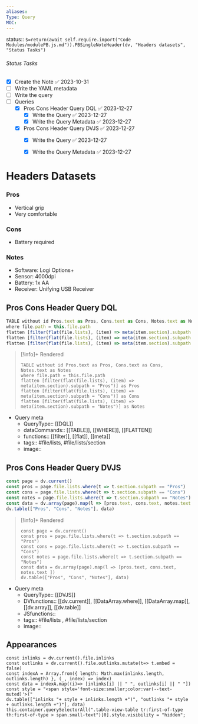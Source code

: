 ```yaml
---
aliases: 
Type: Query
MOC:
---
```


status:: `$=return(await self.require.import("Code Modules/modulePB.js.md")).PBSingleNoteHeader(dv, "Headers datasets", "Status Tasks")`

###### Status Tasks
- [x] Create the Note ✅ 2023-10-31
- [ ] Write the YAML metadata
- [ ] Write the query
- [ ] Queries
    - [x] Pros Cons Header Query DQL ✅ 2023-12-27
        - [x] Write the Query ✅ 2023-12-27
        - [x] Write the Query Metadata ✅ 2023-12-27
    - [x] Pros Cons Header Query DVJS ✅ 2023-12-27
        - [x] Write the Query ✅ 2023-12-27
        - [x] Write the Query Metadata ✅ 2023-12-27


# Headers Datasets

### Pros
- Vertical grip
- Very comfortable
### Cons
- Battery required
### Notes
- Software: Logi Options+
- Sensor: 4000dpi
- Battery: 1x AA
- Receiver: Unifying USB Receiver

## Pros Cons Header Query DQL

```js
TABLE without id Pros.text as Pros, Cons.text as Cons, Notes.text as Notes
where file.path = this.file.path
flatten [filter(flat(file.lists), (item) => meta(item.section).subpath = "Pros")] as Pros
flatten [filter(flat(file.lists), (item) => meta(item.section).subpath = "Cons")] as Cons
flatten [filter(flat(file.lists), (item) => meta(item.section).subpath = "Notes")] as Notes
```

>[!info]+ Rendered
>```dataview
>TABLE without id Pros.text as Pros, Cons.text as Cons, Notes.text as Notes
>where file.path = this.file.path
>flatten [filter(flat(file.lists), (item) => meta(item.section).subpath = "Pros")] as Pros
>flatten [filter(flat(file.lists), (item) => meta(item.section).subpath = "Cons")] as Cons
>flatten [filter(flat(file.lists), (item) => meta(item.section).subpath = "Notes")] as Notes
>```

- Query meta
    - QueryType:: [[DQL]]
    - dataCommands:: [[TABLE]], [[WHERE]], [[FLATTEN]]
    - functions:: [[filter]], [[flat]], [[meta]]
    - tags:: #file/lists, #file/lists/section 
    - image:: 

## Pros Cons Header Query DVJS

```js
const page = dv.current()
const pros = page.file.lists.where(t => t.section.subpath == "Pros")
const cons = page.file.lists.where(t => t.section.subpath == "Cons")
const notes = page.file.lists.where(t => t.section.subpath == "Notes")
const data = dv.array(page).map(l => [pros.text, cons.text, notes.text ])
dv.table(["Pros", "Cons", "Notes"], data)
```

>[!info]+ Rendered
>```dataviewjs
>const page = dv.current()
>const pros = page.file.lists.where(t => t.section.subpath == "Pros")
>const cons = page.file.lists.where(t => t.section.subpath == "Cons")
>const notes = page.file.lists.where(t => t.section.subpath == "Notes")
>const data = dv.array(page).map(l => [pros.text, cons.text, notes.text ])
>dv.table(["Pros", "Cons", "Notes"], data)
>```


- Query meta
    - QueryType:: [[DVJS]]
    - DVfunctions:: [[dv.current]], [[DataArray.where]], [[DataArray.map]], [[dv.array]], [[dv.table]]
    - JSfunctions:: 
    - tags:: #file/lists , #file/lists/section 
    - image:: 






## Appearances

```dataviewjs
const inlinks = dv.current().file.inlinks
const outlinks = dv.current().file.outlinks.mutate(t=> t.embed = false)
const indexA = Array.from({ length: Math.max(inlinks.length, outlinks.length) }, (_, index) => index)
const data = indexA.map((i)=> [inlinks[i] || " ", outlinks[i] || " "])
const style = "<span style='font-size:smaller;color:var(--text-muted)'>("
dv.table(["inlinks "+ style + inlinks.length +")", "outlinks "+ style + outlinks.length +")"], data)
this.container.querySelectorAll(".table-view-table tr:first-of-type th:first-of-type > span.small-text")[0].style.visibility = "hidden";
```

